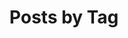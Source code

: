 ---
title: "Posts by Tag"
permalink: /tags/
layout: tags
author_profile: true
classes: wide
header:
  overlay_color: "#000"
  overlay_filter: "0.5"
  overlay_image: /assets/images/team_mfr2021.jpg
  teaser: /assets/images/team_mfr2021.jpg
  actions:
    - label: "🗃️ by Category"
      url: "/categories"
    - label: "📜 by Year"
      url: "/posts"
---